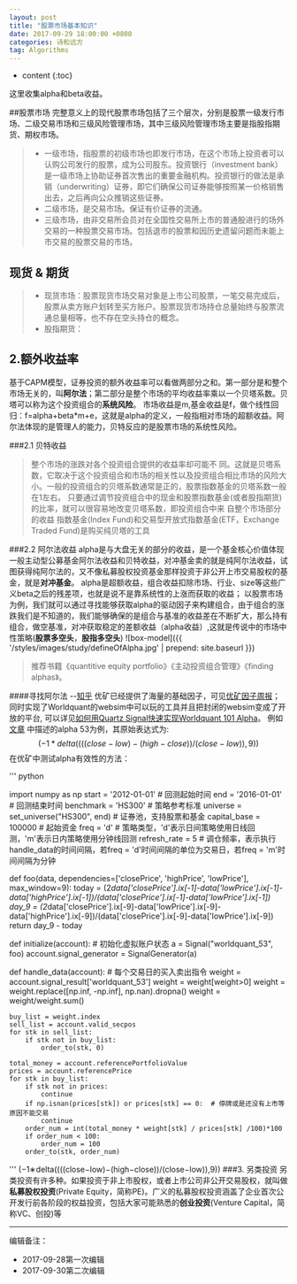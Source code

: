 ```yaml
---
layout: post
title: "股票市场基本知识"
date: 2017-09-29 18:00:00 +0800 
categories: 诗和远方
tag: Algorithms
---
```

* content
{:toc}


这里收集alpha和beta收益。

<!-- more -->
##股票市场
完整意义上的现代股票市场包括了三个层次，分别是股票一级发行市场、二级交易市场和三级风险管理市场，其中三级风险管理市场主要是指股指期货、期权市场。
>- 一级市场，指股票的初级市场也即发行市场，在这个市场上投资者可以认购公司发行的股票，成为公司股东。投资银行（investment bank）是一级市场上协助证券首次售出的重要金融机构。投资银行的做法是承销（underwriting）证券，即它们确保公司证券能够按照某一价格销售出去，之后再向公众推销这些证券。
>- 二级市场，是交易市场。保证有价证券的流通。
>- 三级市场，由非交易所会员对在全国性交易所上市的普通股进行的场外交易的一种股票交易市场。包括退市的股票和因历史遗留问题而未能上市交易的股票交易的市场。

## 现货 & 期货
>- 现货市场：股票现货市场交易对象是上市公司股票，一笔交易完成后，股票从卖方账户划转至买方账户。股票现货市场持仓总量始终与股票流通总量相等，也不存在空头持仓的概念。
>- 股指期货：


## 2.额外收益率
基于CAPM模型，证券投资的额外收益率可以看做两部分之和。第一部分是和整个市场无关的，叫**阿尔法**；第二部分是整个市场的平均收益率乘以一个贝塔系数。贝塔可以称为这个投资组合的**系统风险**。
市场收益是m,基金收益是f，做个线性回归：f=alpha+beta*m+e，这就是alpha的定义，一般指相对市场的超额收益。阿尔法体现的是管理人的能力，贝特反应的是股票市场的系统性风险。

###2.1 贝特收益
> 整个市场的涨跌对各个投资组合提供的收益率却可能不 同。这就是贝塔系数，它取决于这个投资组合和市场的相关性以及投资组合相比市场的风险大小。一般的投资组合的贝塔系数通常是正的，股票指数基金的贝塔系数一般在1左右。
> 只要通过调节投资组合中的现金和股票指数基金(或者股指期货)的比率，就可以很容易地改变贝塔系数，即投资组合中来 自整个市场部分的收益
> 指数基金(Index Fund)和交易型开放式指数基金(ETF，Exchange Traded Fund)是购买纯贝塔的工具


###2.2 阿尔法收益
alpha是与大盘无关的部分的收益，是一个基金核心价值体现
一般主动型公募基金阿尔法收益和贝特收益，对冲基金卖的就是纯阿尔法收益，试图获得纯阿尔法的，又不像私募股权投资基金那样投资于非公开上市交易股权的基金，就是**对冲基金**。
alpha是超额收益，组合收益扣除市场、行业、size等这些广义beta之后的残差项，也就是说不是靠系统性的上涨而获取的收益；
以股票市场为例，我们就可以通过寻找能够获取alpha的驱动因子来构建组合，由于组合的涨跌我们是不知道的，我们能够确保的是组合与基准的收益差在不断扩大，那么持有组合，做空基准，对冲获取稳定的差额收益（alpha收益）,这就是传说中的市场中性策略(**股票多空头**，**股指多空头**)
![box-model]({{ '/styles/images/study/defineOfAlpha.jpg' | prepend: site.baseurl }})

>推荐书籍《quantitive equity portfolio》《主动投资组合管理》《finding alphas》。
 
####寻找阿尔法
--[知乎](https://www.zhihu.com/question/23543972/answer/102596255)
优矿已经提供了海量的基础因子，可见[优矿因子周报](https://uqer.io/community/share/57425e58228e5b86a71fd0c3)；同时实现了Worldquant的websim中可以玩的工具并且把封闭的websim变成了开放的平台, 可以详见[如何用Quartz Signal快速实现Worldquant 101 Alpha](https://uqer.io/community/share/56e7d803228e5b887de50afe)。
例如 [文章](http://papers.ssrn.com/sol3/Papers.cfm?abstract_id=2701346) 中描述的alpha 53为例，其原始表达式为:
$$(−1*delta((((close−low)−(high−close))/(close−low)),9)) $$
在优矿中测试alpha有效性的方法：

''' python

import numpy as np
start = '2012-01-01'                       # 回测起始时间
end = '2016-01-01'                         # 回测结束时间
benchmark = 'HS300'                        # 策略参考标准
universe = set_universe("HS300", end)  # 证券池，支持股票和基金
capital_base = 100000                      # 起始资金
freq = 'd'                                 # 策略类型，'d'表示日间策略使用日线回测，'m'表示日内策略使用分钟线回测
refresh_rate = 5                           # 调仓频率，表示执行handle_data的时间间隔，若freq = 'd'时间间隔的单位为交易日，若freq = 'm'时间间隔为分钟

def foo(data, dependencies=['closePrice', 'highPrice', 'lowPrice'], max_window=9):
    today = (2*data['closePrice'].ix[-1]-data['lowPrice'].ix[-1]-data['highPrice'].ix[-1])/(data['closePrice'].ix[-1]-data['lowPrice'].ix[-1])
    day_9 = (2*data['closePrice'].ix[-9]-data['lowPrice'].ix[-9]-data['highPrice'].ix[-9])/(data['closePrice'].ix[-9]-data['lowPrice'].ix[-9])
    return day_9 - today
    
def initialize(account):                   # 初始化虚拟账户状态
    a = Signal("worldquant_53", foo)
    account.signal_generator = SignalGenerator(a)
    
def handle_data(account):                  # 每个交易日的买入卖出指令
    weight = account.signal_result['worldquant_53']
    weight = weight[weight>0]
    weight = weight.replace([np.inf, -np.inf], np.nan).dropna()
    weight = weight/weight.sum()
    
    buy_list = weight.index
    sell_list = account.valid_secpos
    for stk in sell_list:
        if stk not in buy_list:
            order_to(stk, 0)
        
    total_money = account.referencePortfolioValue
    prices = account.referencePrice 
    for stk in buy_list:
        if stk not in prices:
            continue
        if np.isnan(prices[stk]) or prices[stk] == 0:  # 停牌或是还没有上市等原因不能交易
            continue
        order_num = int(total_money * weight[stk] / prices[stk] /100)*100
        if order_num < 100:
            order_num = 100
        order_to(stk, order_num)
'''
(−1∗delta((((close−low)−(high−close))/(close−low)),9))
###3. 另类投资
另类投资有许多种。如果投资于非上市股权，或者上市公司非公开交易股权，就叫做**私募股权投资**(Private Equity，简称PE)。广义的私募股权投资涵盖了企业首次公开发行前各阶段的权益投资，包括大家可能熟悉的**创业投资**(Venture Capital，简称VC、创投)等


---

编辑备注：

+ 2017-09-28第一次编辑
+ 2017-09-30第二次编辑